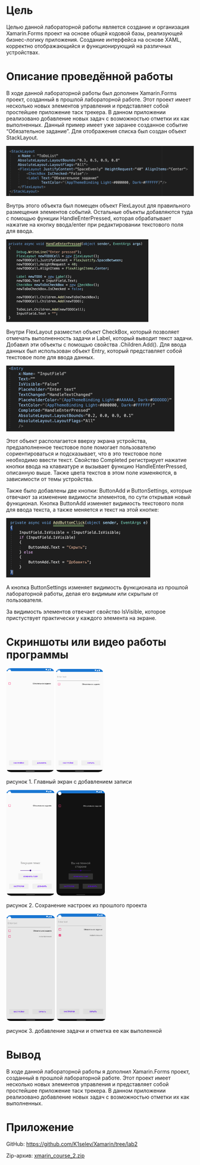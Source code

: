 # <a name="_2pc5dnukiyf"></a><a name="_3ypoyc8uecig"></a>**Цель**
Целью данной лабораторной работы является создание и организация Xamarin.Forms проект на основе общей кодовой базы, реализующей бизнес-логику приложения. Создание интерфейса на основе XAML, корректно отображающийся и функционирующий на различных устройствах.

# <a name="_bggi7x2i8p5q"></a>**Описание проведённой работы**
В ходе данной лабораторной работы был дополнен Xamarin.Forms проект, созданный в прошлой лабораторной работе. Этот проект имеет несколько новых элементов управления и представляет собой простейшее приложение таск трекера. В данном приложении реализовано добавление новых задач с возможностью отметки их как выполненных. Данный пример имеет уже заранее созданное событие “Обязательное задание”. Для отображения списка был создан объект StackLayout.

![](assets/Aspose.Words.a2e570e2-f376-4c3e-9876-558a9b20702a.004.png)

Внутрь этого объекта был помещен объект FlexLayout для правильного размещения элементов событий. Остальные объекты добавляются туда с помощью функции HandleEnterPressed, которая обрабатывает нажатие на кнопку ввода/enter при редактировании текстового поля для ввода. 

![](assets/Aspose.Words.a2e570e2-f376-4c3e-9876-558a9b20702a.005.png)

Внутри FlexLayout разместил объект CheckBox, который позволяет отмечать выполненность задачи и Label, который выводит текст задачи. Добавил эти объекты с помощью свойства .Children.Add(). 
Для ввода данных был использован объект Entry, который представляет собой текстовое поле для ввода данных. 

![](assets/Aspose.Words.a2e570e2-f376-4c3e-9876-558a9b20702a.006.png)

Этот объект располагается вверху экрана устройства, предзаполненное текстовое поле помогает пользователю сориентироваться и подсказывает, что в это текстовое поле необходимо ввести текст. Свойство Completed регистрирует нажатие кнопки ввода на клавиатуре и вызывает функцию HandleEnterPressed, описанную выше. Также цвета текстов в этом поле изменяются, в зависимости от темы устройства.

Также было добавлены две кнопки: ButtonAdd и ButtonSettings, которые отвечают за изменение видимости элементов, по сути открывая новый функционал. Кнопка ButtonAdd изменяет видимость текстового поля для ввода текста, а также меняется и текст на этой кнопке: 

![](assets/Aspose.Words.a2e570e2-f376-4c3e-9876-558a9b20702a.007.png)

А кнопка ButtonSettings изменяет видимость функционала из прошлой лабораторной работы, делая его видимым или скрытым от пользователя.

За видимость элементов отвечает свойство IsVisible, которое пристуствует практически у каждого элемента на экране. 

# <a name="_9djt19irlrgt"></a>**Скриншоты или видео работы программы**
![](assets/Aspose.Words.a2e570e2-f376-4c3e-9876-558a9b20702a.008.png)           ![](assets/Aspose.Words.a2e570e2-f376-4c3e-9876-558a9b20702a.009.png)

рисунок 1. Главный экран c добавлением записи

![](assets/Aspose.Words.a2e570e2-f376-4c3e-9876-558a9b20702a.010.png)          ![](assets/Aspose.Words.a2e570e2-f376-4c3e-9876-558a9b20702a.011.png)

рисунок 2. Сохранение настроек из прошлого проекта

![](assets/Aspose.Words.a2e570e2-f376-4c3e-9876-558a9b20702a.012.png)          ![](assets/Aspose.Words.a2e570e2-f376-4c3e-9876-558a9b20702a.013.png)

рисунок 3. добавление задачи и отметка ее как выполенной
# <a name="_g3e4dotdb2ry"></a>**Вывод**
В ходе данной лабораторной работы я дополнил Xamarin.Forms проект, созданный в прошлой лабораторной работе. Этот проект имеет несколько новых элементов управления и представляет собой простейшее приложение таск трекера. В данном приложении реализовано добавление новых задач с возможностью отметки их как выполненных.

# <a name="_vz7c3evdv55h"></a>**Приложение**
GitHub:  <https://github.com/K1selev/Xamarin/tree/lab2> 

Zip-архив: [xmarin_course_2.zip](https://drive.google.com/file/d/1YLdothf4Vzv8nhmBQCLqZ_7yURcTRJBF/view?usp=sharing) 
